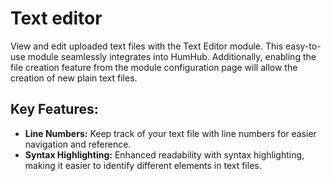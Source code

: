 # Text editor

View and edit uploaded text files with the Text Editor module. This easy-to-use module seamlessly integrates into HumHub. Additionally, enabling the file creation feature from the module configuration page will allow the creation of new plain text files.

## Key Features:

- **Line Numbers:** Keep track of your text file with line numbers for easier navigation and reference.
- **Syntax Highlighting:** Enhanced readability with syntax highlighting, making it easier to identify different elements in text files.